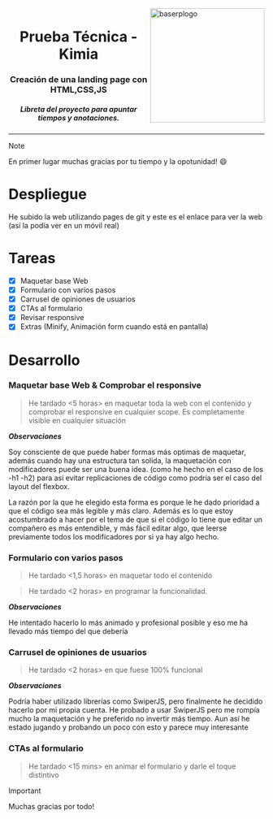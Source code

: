 <img height="225" alt="baserplogo" src="https://media.licdn.com/dms/image/C560BAQGsqKT-AjomXA/company-logo_200_200/0/1519874130106?e=2147483647&v=beta&t=TsdQC9aBpDJYimAiFmijhswOn-pmWf1_ucFrdZfey-E" align="right">
<div align="center">
  <h1>Prueba Técnica - Kimia</h1>
  <h3>Creación de una landing page con HTML,CSS,JS</h3>
  <h5><i>Libreta del proyecto para apuntar tiempos y anotaciones.</i></h5>
</div>
 
 ---

> [!NOTE]
> En primer lugar muchas gracias por tu tiempo y la opotunidad! :smile:

# Despliegue
He subido la web utilizando pages de git y este es el enlace para ver la web (así la podía ver en un móvil real)


# Tareas
- [x] Maquetar base Web
- [x] Formulario con varios pasos
- [x] Carrusel de opiniones de usuarios
- [x] CTAs al formulario
- [x] Revisar responsive
- [x] Extras (Minify, Animación form cuando está en pantalla)

# Desarrollo
### Maquetar base Web & Comprobar el responsive
>He tardado <5 horas> en maquetar toda la web con el contenido y comprobar el responsive en cualquier scope. Es completamente visible en cualquier situación

**_Observaciones_**

Soy consciente de que puede haber formas más optimas de maquetar, además cuando hay una estructura tan solida, la maquetación con modificadores puede ser una buena idea. (como he hecho en el caso de los -h1 -h2) para así evitar replicaciones de código como podría ser el caso del layout del flexbox.

La razón por la que he elegido esta forma es porque le he dado prioridad a que el código sea más legible y más claro. Además es lo que estoy acostumbrado a hacer por el tema de que si el código lo tiene que editar un compañero es más entendible, y más fácil editar algo, que leerse previamente todos los modificadores por si ya hay algo hecho.


### Formulario con varios pasos
>He tardado <1,5 horas> en maquetar todo el contenido

> He tardado <2 horas> en programar la funcionalidad.

**_Observaciones_**

He intentado hacerlo lo más animado y profesional posible y eso me ha llevado más tiempo del que debería


### Carrusel de opiniones de usuarios
>He tardado <2 horas> en que fuese 100% funcional

**_Observaciones_**

Podría haber utilizado librerías como SwiperJS, pero finalmente he decidido hacerlo por mi propia cuenta. He probado a usar SwiperJS pero me rompía mucho la maquetación y he preferido no invertir más tiempo. Aun así he estado jugando y probando un poco con esto y parece muy interesante

### CTAs al formulario
>He tardado <15 mins> en animar el formulario y darle el toque distintivo

> [!Important]
> Muchas gracias por todo!
